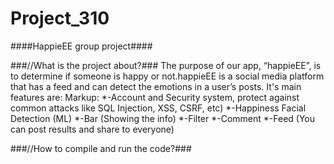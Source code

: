# Project_310
####HappieEE group project####


###//What is the project about?###
The purpose of our app, “happieEE”, is to determine if someone is happy or not.happieEE is a social media platform 
that has a feed and can detect the emotions in a user’s posts.
It's main features are:
Markup:
  *-Account and Security system, protect against common attacks like SQL Injection, XSS, CSRF, etc)
  *-Happiness Facial Detection (ML)
  *-Bar (Showing the info)
  *-Filter 
  *-Comment 
  *-Feed (You can post results and share to everyone)


###//How to compile and run the code?###


